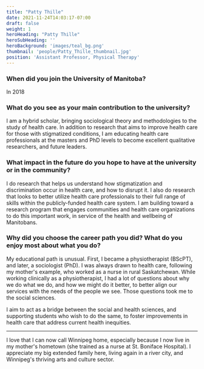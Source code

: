 ```yaml
---
title: "Patty Thille"
date: 2021-11-24T14:03:17-07:00
draft: false
weight: 1
heroHeading: "Patty Thille"
heroSubHeading: ''
heroBackground: 'images/teal_bg.png'
thumbnail: 'people/Patty_Thille_thumbnail.jpg'
position: 'Assistant Professor, Physical Therapy'
---
```


### When did you join the University of Manitoba?

In 2018

### What do you see as your main contribution to the university?

I am a hybrid scholar, bringing sociological theory and methodologies to the study of health care. In addition to research that aims to improve health care for those with stigmatized conditions, I am educating health care professionals at the masters and PhD levels to become excellent qualitative researchers, and future leaders.

### What impact in the future do you hope to have at the university or in the community?

I do research that helps us understand how stigmatization and discrimination occur in health care, and how to disrupt it. I also do research that looks to better utilize health care professionals to their full range of skills within the publicly-funded health care system. I am building toward a research program that engages communities and health care organizations to do this important work, in service of the health and wellbeing of Manitobans.

### Why did you choose the career path you did? What do you enjoy most about what you do?

My educational path is unusual. First, I became a physiotherapist (BScPT), and later, a sociologist (PhD). I was always drawn to health care, following my mother's example, who worked as a nurse in rural Saskatchewan. While working clinically as a physiotherapist, I had a lot of questions about why we do what we do, and how we might do it better, to better align our services with the needs of the people we see. Those questions took me to the social sciences. 

I aim to act as a bridge between the social and health sciences, and supporting students who wish to do the same, to foster improvements in health care that address current health inequities. 

---

I love that I can now call Winnipeg home, especially because I now live in my mother's hometown (she trained as a nurse at St. Boniface Hospital). I appreciate my big extended family here, living again in a river city, and Winnipeg's thriving arts and culture sector. 
